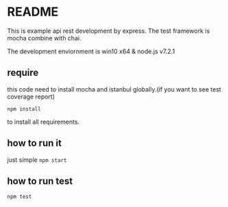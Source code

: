 # README

This is example api rest development by express. The test framework is mocha combine with chai.

The development enviornment is win10 x64 & node.js v7.2.1

## require

this code need to install mocha and istanbul globally.(if you want to see test coverage report)

`npm install`

to install all requirements.

## how to run it

just simple `npm start`


## how to run test
`npm test`
